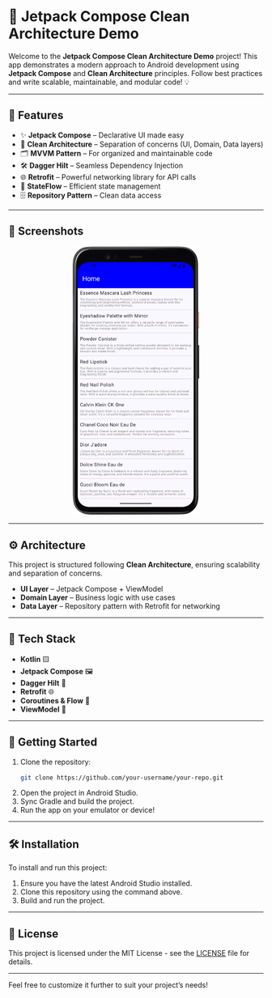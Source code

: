 # 🚀 Jetpack Compose Clean Architecture Demo

Welcome to the **Jetpack Compose Clean Architecture Demo** project! This app demonstrates a modern approach to Android development using **Jetpack Compose** and **Clean Architecture** principles. Follow best practices and write scalable, maintainable, and modular code! 💡

---

## 📱 Features

- ✨ **Jetpack Compose** – Declarative UI made easy
- 🧱 **Clean Architecture** – Separation of concerns (UI, Domain, Data layers)
- 🗂️ **MVVM Pattern** – For organized and maintainable code
- 🛠️ **Dagger Hilt** – Seamless Dependency Injection
- 🌐 **Retrofit** – Powerful networking library for API calls
- 🔄 **StateFlow** – Efficient state management
- 🗄️ **Repository Pattern** – Clean data access

---

## 📸 Screenshots

<p align="center">
  <img src="/images/img.png" alt="App Screenshot" width="250">
  <!-- You can add multiple screenshots by repeating the line above -->
</p>

---

## ⚙️ Architecture

This project is structured following **Clean Architecture**, ensuring scalability and separation of concerns.

- **UI Layer** – Jetpack Compose + ViewModel
- **Domain Layer** – Business logic with use cases
- **Data Layer** – Repository pattern with Retrofit for networking

---

## 🔧 Tech Stack

- **Kotlin** 🟨
- **Jetpack Compose** 🖼️
- **Dagger Hilt** 🔨
- **Retrofit** 🌐
- **Coroutines & Flow** 🔄
- **ViewModel** 🧠
  
---

## 🚀 Getting Started

1. Clone the repository:
   ```bash
   git clone https://github.com/your-username/your-repo.git
   ```
2. Open the project in Android Studio.
3. Sync Gradle and build the project.
4. Run the app on your emulator or device!

---

## 🛠️ Installation

To install and run this project:

1. Ensure you have the latest Android Studio installed.
2. Clone this repository using the command above.
3. Build and run the project.

---

## 📄 License

This project is licensed under the MIT License - see the [LICENSE](LICENSE) file for details.

---

Feel free to customize it further to suit your project’s needs!

